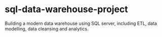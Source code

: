 # sql-data-warehouse-project
Building a modern data warehouse using SQL server, including ETL, data modelling, data cleansing and analytics.
